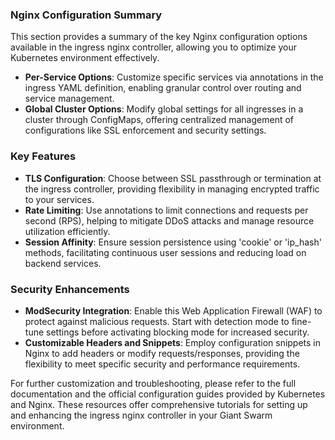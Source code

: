 ### Nginx Configuration Summary

This section provides a summary of the key Nginx configuration options available in the ingress nginx controller, allowing you to optimize your Kubernetes environment effectively.

- **Per-Service Options**: Customize specific services via annotations in the ingress YAML definition, enabling granular control over routing and service management.
- **Global Cluster Options**: Modify global settings for all ingresses in a cluster through ConfigMaps, offering centralized management of configurations like SSL enforcement and security settings.

### Key Features

- **TLS Configuration**: Choose between SSL passthrough or termination at the ingress controller, providing flexibility in managing encrypted traffic to your services.
- **Rate Limiting**: Use annotations to limit connections and requests per second (RPS), helping to mitigate DDoS attacks and manage resource utilization efficiently.
- **Session Affinity**: Ensure session persistence using 'cookie' or 'ip_hash' methods, facilitating continuous user sessions and reducing load on backend services.

### Security Enhancements

- **ModSecurity Integration**: Enable this Web Application Firewall (WAF) to protect against malicious requests. Start with detection mode to fine-tune settings before activating blocking mode for increased security.
- **Customizable Headers and Snippets**: Employ configuration snippets in Nginx to add headers or modify requests/responses, providing the flexibility to meet specific security and performance requirements.

For further customization and troubleshooting, please refer to the full documentation and the official configuration guides provided by Kubernetes and Nginx. These resources offer comprehensive tutorials for setting up and enhancing the ingress nginx controller in your Giant Swarm environment.